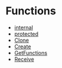 # Functions

<!-- START_INDEX -->
- [internal](./internal/index.md)
- [protected](./protected/index.md)
- [Clone](./Clone.sol/contract.Clone.md)
- [Create](./Create.sol/contract.Create.md)
- [GetFunctions](./GetFunctions.sol/contract.GetFunctions.md)
- [Receive](./Receive.sol/contract.Receive.md)
<!-- END_INDEX -->
